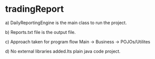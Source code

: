 # tradingReport

a) DailyReportingEngine is the main class to run the project.

b) Reports.txt file is the output file.

c) Approach taken for program flow
	Main -> Business -> POJOs/Utilites
	
d) No external libraries added.Its plain java code project.
